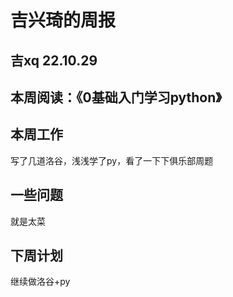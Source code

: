 # 吉兴琦的周报 

## 吉xq 22.10.29

## 本周阅读：《0基础入门学习python》

## 本周工作
写了几道洛谷，浅浅学了py，看了一下下俱乐部周题

## 一些问题
就是太菜

## 下周计划
继续做洛谷+py